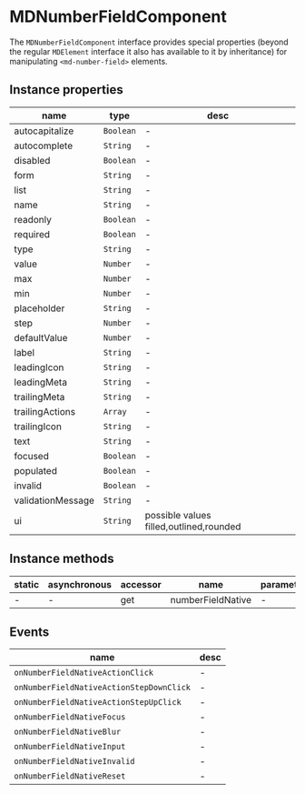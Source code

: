 # MDNumberFieldComponent

The `MDNumberFieldComponent` interface provides special properties (beyond the regular `MDElement` interface it also has available to it by inheritance) for manipulating `<md-number-field>` elements.

## Instance properties

| name              | type      | desc                                    |
| ----------------- | --------- | --------------------------------------- |
| autocapitalize    | `Boolean` | -                                       |
| autocomplete      | `String`  | -                                       |
| disabled          | `Boolean` | -                                       |
| form              | `String`  | -                                       |
| list              | `String`  | -                                       |
| name              | `String`  | -                                       |
| readonly          | `Boolean` | -                                       |
| required          | `Boolean` | -                                       |
| type              | `String`  | -                                       |
| value             | `Number`  | -                                       |
| max               | `Number`  | -                                       |
| min               | `Number`  | -                                       |
| placeholder       | `String`  | -                                       |
| step              | `Number`  | -                                       |
| defaultValue      | `Number`  | -                                       |
| label             | `String`  | -                                       |
| leadingIcon       | `String`  | -                                       |
| leadingMeta       | `String`  | -                                       |
| trailingMeta      | `String`  | -                                       |
| trailingActions   | `Array`   | -                                       |
| trailingIcon      | `String`  | -                                       |
| text              | `String`  | -                                       |
| focused           | `Boolean` | -                                       |
| populated         | `Boolean` | -                                       |
| invalid           | `Boolean` | -                                       |
| validationMessage | `String`  | -                                       |
| ui                | `String`  | possible values filled,outlined,rounded |

## Instance methods

| static | asynchronous | accessor | name              | parameters |
| ------ | ------------ | -------- | ----------------- | ---------- |
| -      | -            | get      | numberFieldNative | -          |

## Events

| name                                     | desc |
| ---------------------------------------- | ---- |
| `onNumberFieldNativeActionClick`         | -    |
| `onNumberFieldNativeActionStepDownClick` | -    |
| `onNumberFieldNativeActionStepUpClick`   | -    |
| `onNumberFieldNativeFocus`               | -    |
| `onNumberFieldNativeBlur`                | -    |
| `onNumberFieldNativeInput`               | -    |
| `onNumberFieldNativeInvalid`             | -    |
| `onNumberFieldNativeReset`               | -    |
